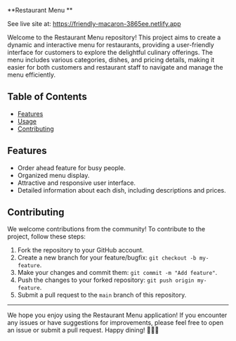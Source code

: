 
**Restaurant Menu **

See live site at: https://friendly-macaron-3865ee.netlify.app

Welcome to the Restaurant Menu repository! This project aims to create a dynamic and interactive menu for restaurants, providing a user-friendly interface for customers to explore the delightful culinary offerings. The menu includes various categories, dishes, and pricing details, making it easier for both customers and restaurant staff to navigate and manage the menu efficiently.

## Table of Contents

- [Features](#features)
- [Usage](#usage)
- [Contributing](#contributing)

## Features

- Order ahead feature for busy people.
- Organized menu display.
- Attractive and responsive user interface.
- Detailed information about each dish, including descriptions and prices.


## Contributing

We welcome contributions from the community! To contribute to the project, follow these steps:

1. Fork the repository to your GitHub account.
2. Create a new branch for your feature/bugfix: `git checkout -b my-feature`.
3. Make your changes and commit them: `git commit -m "Add feature"`.
4. Push the changes to your forked repository: `git push origin my-feature`.
5. Submit a pull request to the `main` branch of this repository.


---

We hope you enjoy using the Restaurant Menu application! If you encounter any issues or have suggestions for improvements, please feel free to open an issue or submit a pull request. Happy dining! 🍔🍕🍰

